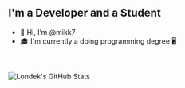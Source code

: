 
## I'm a Developer and a Student
- 👋 Hi, I’m @mikk7
- 🎓 I'm currently a doing programming degree 🖥️
<br />
<br />

<img align="left" alt="Londek's GitHub Stats" src="https://github-readme-stats.vercel.app/api?username=justmikkk&show_icons=true&theme=transparent" />


